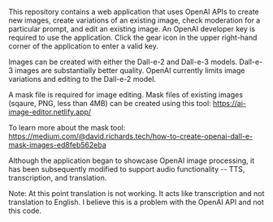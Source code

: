 This repository contains a web application that uses OpenAI APIs to create new images, create variations of an existing image, check moderation for a particular prompt, and edit an existing image.  An OpenAI developer key is required to use the application.  Click the gear icon in the upper right-hand corner of the application to enter a valid key. 

Images can be created with either the Dall-e-2 and Dall-e-3 models.  Dall-e-3 images are substantially better quality.  OpenAI currently limits image variations and editing to the Dall-e-2 model.

A mask file is required for image editing.  Mask files of existing images (sqaure, PNG, less than 4MB) can be created using this tool:  https://ai-image-editor.netlify.app/

To learn more about the mask tool:  https://medium.com/@david.richards.tech/how-to-create-openai-dall-e-mask-images-ed8feb562eba

Although the application began to showcase OpenAI image processing, it has been subsequently modified to support audio functionality -- TTS, transcription, and translation.  

Note:  At this point translation is not working.  It acts like transcription and not translation to English.  I believe this is a problem with the OpenAI API and not this code.
